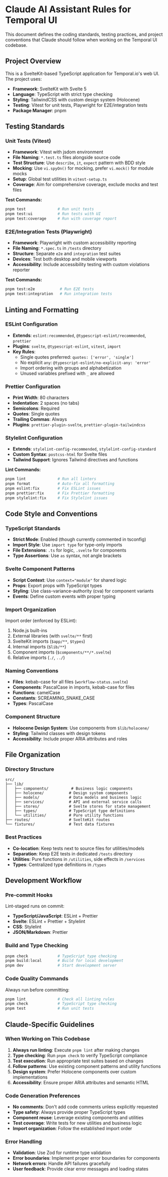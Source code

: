 # Claude AI Assistant Rules for Temporal UI

This document defines the coding standards, testing practices, and project conventions that Claude should follow when working on the Temporal UI codebase.

## Project Overview

This is a SvelteKit-based TypeScript application for Temporal.io's web UI. The project uses:

- **Framework**: SvelteKit with Svelte 5
- **Language**: TypeScript with strict type checking
- **Styling**: TailwindCSS with custom design system (Holocene)
- **Testing**: Vitest for unit tests, Playwright for E2E/integration tests
- **Package Manager**: pnpm

## Testing Standards

### Unit Tests (Vitest)

- **Framework**: Vitest with jsdom environment
- **File Naming**: `*.test.ts` files alongside source code
- **Test Structure**: Use `describe`, `it`, `expect` pattern with BDD style
- **Mocking**: Use `vi.spyOn()` for mocking, prefer `vi.mock()` for module mocks
- **Setup**: Global test utilities in `vitest-setup.ts`
- **Coverage**: Aim for comprehensive coverage, exclude mocks and test files

**Test Commands:**

```bash
pnpm test              # Run unit tests
pnpm test:ui           # Run tests with UI
pnpm test:coverage     # Run with coverage report
```

### E2E/Integration Tests (Playwright)

- **Framework**: Playwright with custom accessibility reporting
- **File Naming**: `*.spec.ts` in `/tests` directory
- **Structure**: Separate `e2e` and `integration` test suites
- **Devices**: Test both desktop and mobile viewports
- **Accessibility**: Include accessibility testing with custom violations reporter

**Test Commands:**

```bash
pnpm test:e2e           # Run E2E tests
pnpm test:integration   # Run integration tests
```

## Linting and Formatting

### ESLint Configuration

- **Extends**: `eslint:recommended`, `@typescript-eslint/recommended`, `prettier`
- **Plugins**: `svelte`, `@typescript-eslint`, `vitest`, `import`
- **Key Rules**:
  - Single quotes preferred: `quotes: ['error', 'single']`
  - No explicit `any`: `@typescript-eslint/no-explicit-any: 'error'`
  - Import ordering with groups and alphabetization
  - Unused variables prefixed with `_` are allowed

### Prettier Configuration

- **Print Width**: 80 characters
- **Indentation**: 2 spaces (no tabs)
- **Semicolons**: Required
- **Quotes**: Single quotes
- **Trailing Commas**: Always
- **Plugins**: `prettier-plugin-svelte`, `prettier-plugin-tailwindcss`

### Stylelint Configuration

- **Extends**: `stylelint-config-recommended`, `stylelint-config-standard`
- **Custom Syntax**: `postcss-html` for Svelte files
- **Tailwind Support**: Ignores Tailwind directives and functions

**Lint Commands:**

```bash
pnpm lint              # Run all linters
pnpm format            # Auto-fix all formatting
pnpm eslint:fix        # Fix ESLint issues
pnpm prettier:fix      # Fix Prettier formatting
pnpm stylelint:fix     # Fix Stylelint issues
```

## Code Style and Conventions

### TypeScript Standards

- **Strict Mode**: Enabled (though currently commented in tsconfig)
- **Import Style**: Use `import type` for type-only imports
- **File Extensions**: `.ts` for logic, `.svelte` for components
- **Type Assertions**: Use `as` syntax, not angle brackets

### Svelte Component Patterns

- **Script Context**: Use `context="module"` for shared logic
- **Props**: Export props with TypeScript types
- **Styling**: Use class-variance-authority (cva) for component variants
- **Events**: Define custom events with proper typing

### Import Organization

Import order (enforced by ESLint):

1. Node.js built-ins
2. External libraries (with `svelte/**` first)
3. SvelteKit imports (`$app/**`, `$types`)
4. Internal imports (`$lib/**`)
5. Component imports (`$components/**/*.svelte`)
6. Relative imports (`./`, `../`)

### Naming Conventions

- **Files**: kebab-case for all files (`workflow-status.svelte`)
- **Components**: PascalCase in imports, kebab-case for files
- **Functions**: camelCase
- **Constants**: SCREAMING_SNAKE_CASE
- **Types**: PascalCase

### Component Structure

- **Holocene Design System**: Use components from `$lib/holocene/`
- **Styling**: Tailwind classes with design tokens
- **Accessibility**: Include proper ARIA attributes and roles

## File Organization

### Directory Structure

```
src/
├── lib/
│   ├── components/          # Business logic components
│   ├── holocene/           # Design system components
│   ├── models/             # Data models and business logic
│   ├── services/           # API and external service calls
│   ├── stores/             # Svelte stores for state management
│   ├── types/              # TypeScript type definitions
│   └── utilities/          # Pure utility functions
├── routes/                 # SvelteKit routes
└── fixtures/               # Test data fixtures
```

### Best Practices

- **Co-location**: Keep tests next to source files for utilities/models
- **Separation**: Keep E2E tests in dedicated `/tests` directory
- **Utilities**: Pure functions in `/utilities`, side effects in `/services`
- **Types**: Centralized type definitions in `/types`

## Development Workflow

### Pre-commit Hooks

Lint-staged runs on commit:

- **TypeScript/JavaScript**: ESLint + Prettier
- **Svelte**: ESLint + Prettier + Stylelint
- **CSS**: Stylelint
- **JSON/Markdown**: Prettier

### Build and Type Checking

```bash
pnpm check             # TypeScript type checking
pnpm build:local       # Build for local development
pnpm dev               # Start development server
```

### Code Quality Commands

Always run before committing:

```bash
pnpm lint              # Check all linting rules
pnpm check             # TypeScript type checking
pnpm test              # Run unit tests
```

## Claude-Specific Guidelines

### When Working on This Codebase

1. **Always run linting**: Execute `pnpm lint` after making changes
2. **Type checking**: Run `pnpm check` to verify TypeScript compliance
3. **Test execution**: Run appropriate test suites based on changes
4. **Follow patterns**: Use existing component patterns and utility functions
5. **Design system**: Prefer Holocene components over custom implementations
6. **Accessibility**: Ensure proper ARIA attributes and semantic HTML

### Code Generation Preferences

- **No comments**: Don't add code comments unless explicitly requested
- **Type safety**: Always provide proper TypeScript types
- **Component reuse**: Leverage existing components and utilities
- **Test coverage**: Write tests for new utilities and business logic
- **Import organization**: Follow the established import order

### Error Handling

- **Validation**: Use Zod for runtime type validation
- **Error boundaries**: Implement proper error boundaries for components
- **Network errors**: Handle API failures gracefully
- **User feedback**: Provide clear error messages and loading states
